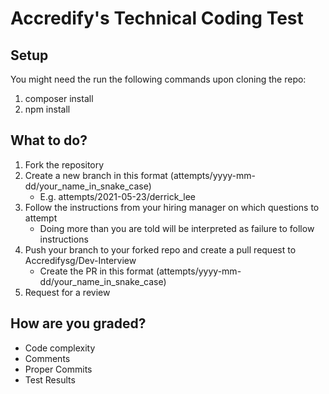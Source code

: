 # Accredify's Technical Coding Test

## Setup
You might need the run the following commands upon cloning the repo:
1.  composer install
2.  npm install

## What to do?
1. Fork the repository
2. Create a new branch in this format (attempts/yyyy-mm-dd/your_name_in_snake_case)
    - E.g. attempts/2021-05-23/derrick_lee
3. Follow the instructions from your hiring manager on which questions to attempt
    - Doing more than you are told will be interpreted as failure to follow instructions
4. Push your branch to your forked repo and create a pull request to Accredifysg/Dev-Interview
    - Create the PR in this format (attempts/yyyy-mm-dd/your_name_in_snake_case)
6. Request for a review

## How are you graded?
- Code complexity
- Comments
- Proper Commits
- Test Results
